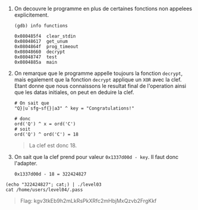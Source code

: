1. On decouvre le programme en plus de certaines fonctions non appelees explicitement.
   ```
   (gdb) info functions

   0x080485f4  clear_stdin
   0x08048617  get_unum
   0x0804864f  prog_timeout
   0x08048660  decrypt
   0x08048747  test
   0x0804885a  main
   ```

2. On remarque que le programme appelle toujours la fonction `decrypt`, mais egalement que la fonction `decrypt` applique un `XOR` avec la clef. Etant donne que nous connaissons le resultat final de l'operation ainsi que les datas initiales, on peut en deduire la clef.
   ```
   # On sait que
   "Q}|u`sfg~sf{}|a3" ^ key = "Congratulations!"

   # donc
   ord('Q') ^ x = ord('C')
   # soit
   ord('Q') ^ ord('C') = 18
   ```
   > La clef est donc 18.

3. On sait que la clef prend pour valeur `0x1337d00d - key`. Il faut donc l'adapter.
   ```
   0x1337d00d - 18 = 322424827
   ```

```
(echo "322424827"; cat;) | ./level03
cat /home/users/level04/.pass
```

> Flag: kgv3tkEb9h2mLkRsPkXRfc2mHbjMxQzvb2FrgKkf
